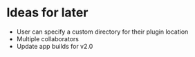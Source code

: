 # Ideas for later

* User can specify a custom directory for their plugin location
* Multiple collaborators
* Update app builds for v2.0